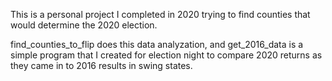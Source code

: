 This is a personal project I completed in 2020 trying to find counties that would determine the 2020 election.

find_counties_to_flip does this data analyzation, and get_2016_data is a simple program that I created for election night to compare 2020 returns as they came in to 2016 results in swing states. 

